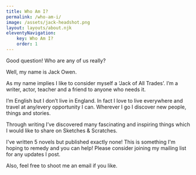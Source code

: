 ```yaml
---
title: Who Am I?
permalink: /who-am-i/
image: /assets/jack-headshot.png
layout: layouts/about.njk
eleventyNavigation:
    key: Who Am I?
    order: 1
---
```


Good question! Who are any of us really?

Well, my name is Jack Owen.

As my name implies I like to consider myself a ‘Jack of All Trades’. I’m a writer, actor, teacher and a friend to anyone who needs it.

I’m English but I don’t live in England. In fact I love to live everywhere and travel at any/every opportunity I can. Wherever I go I discover new people, things and stories.

Through writing I’ve discovered many fascinating and inspiring things which I would like to share on Sketches & Scratches.

I've written 5 novels but published exactly none! This is something I'm hoping to remedy and you can help! Please consider joining my mailing list for any updates I post.

Also, feel free to shoot me an email if you like.
